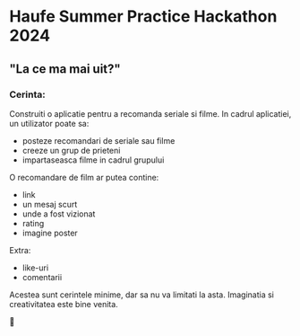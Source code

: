 # Haufe Summer Practice Hackathon 2024

## "La ce ma mai uit?"

### Cerinta:

Construiti o aplicatie pentru a recomanda seriale si filme.
In cadrul aplicatiei, un utilizator poate sa:

- posteze recomandari de seriale sau filme
- creeze un grup de prieteni
- impartaseasca filme in cadrul grupului

O recomandare de film ar putea contine:

- link
- un mesaj scurt
- unde a fost vizionat
- rating
- imagine poster

Extra:

- like-uri
- comentarii

Acestea sunt cerintele minime, dar sa nu va limitati la asta.
Imaginatia si creativitatea este bine venita.

🚀
